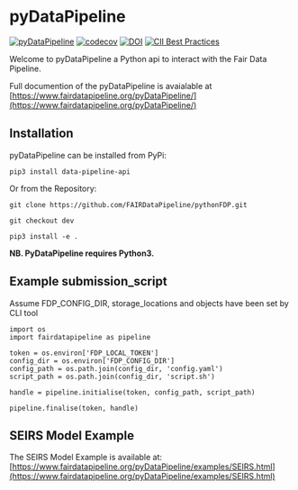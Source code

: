 # pyDataPipeline

[![pyDataPipeline](https://github.com/FAIRDataPipeline/pyDataPipeline/actions/workflows/pyDataPipeline.yaml/badge.svg?branch=dev)](https://github.com/FAIRDataPipeline/pyDataPipeline/actions/workflows/pyDataPipeline.yaml)
[![codecov](https://codecov.io/gh/FAIRDataPipeline/pyDataPipeline/branch/dev/graph/badge.svg?token=Eax5AmrDxx)](https://codecov.io/gh/FAIRDataPipeline/pyDataPipeline)
[![DOI](https://zenodo.org/badge/DOI/10.5281/zenodo.5562602.svg)](https://doi.org/10.5281/zenodo.5562602)
[![CII Best Practices](https://bestpractices.coreinfrastructure.org/projects/5461/badge)](https://bestpractices.coreinfrastructure.org/projects/5461)

Welcome to pyDataPipeline a Python api to interact with the Fair Data Pipeline.

Full documention of the pyDataPipeline is avaialable at [https://www.fairdatapipeline.org/pyDataPipeline/](https://www.fairdatapipeline.org/pyDataPipeline/)

## Installation
pyDataPipeline can be installed from PyPi:
```
pip3 install data-pipeline-api
```

Or from the Repository:
```
git clone https://github.com/FAIRDataPipeline/pythonFDP.git

git checkout dev

pip3 install -e .
```
**NB. PyDataPipeline requires Python3.**

## Example submission_script

Assume FDP_CONFIG_DIR, storage_locations and objects have been set by CLI tool

```
import os
import fairdatapipeline as pipeline

token = os.environ['FDP_LOCAL_TOKEN']
config_dir = os.environ['FDP_CONFIG_DIR']
config_path = os.path.join(config_dir, 'config.yaml')
script_path = os.path.join(config_dir, 'script.sh')

handle = pipeline.initialise(token, config_path, script_path)

pipeline.finalise(token, handle)

```

## SEIRS Model Example

The SEIRS Model Example is available at: [https://www.fairdatapipeline.org/pyDataPipeline/examples/SEIRS.html](https://www.fairdatapipeline.org/pyDataPipeline/examples/SEIRS.html)
